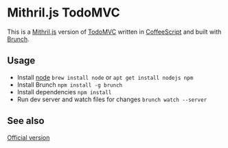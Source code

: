 # Mithril.js TodoMVC

This is a [Mithril.js](https://mithril.js.org/) version of [TodoMVC](http://todomvc.com/) written in [CoffeeScript](http://coffeescript.org/) and built with [Brunch](http://brunch.io).

## Usage

- Install [node](https://nodejs.org/en/) `brew install node` or `apt get install nodejs npm`
- Install Brunch `npm install -g brunch`
- Install dependencies `npm install`
- Run dev server and watch files for changes `brunch watch --server`

## See also

[Official version](https://github.com/MithrilJS/mithril.js/tree/next/examples/todomvc)
